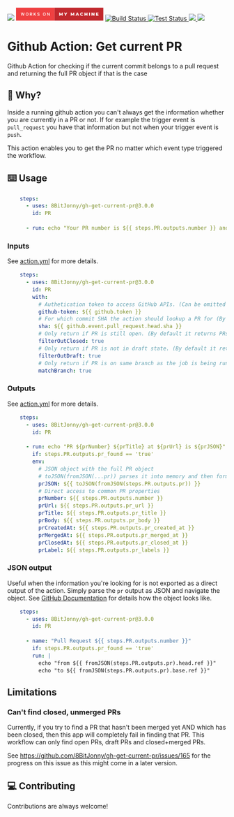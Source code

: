 <p align="left">
  <img height="30px" src="https://forthebadge.com/images/badges/built-with-love.svg">
  <img height="30px" src="https://github.com/8BitJonny/8BitJonny/blob/master/worksOnMyMachine.svg">
  <a href="https://github.com/8BitJonny/gh-get-current-pr/actions/workflows/build.yml">
    <img src="https://github.com/8BitJonny/gh-get-current-pr/actions/workflows/build.yml/badge.svg" alt="Build Status">
  </a>
  <a href="https://github.com/8BitJonny/gh-get-current-pr/actions/workflows/test.yml">
    <img src="https://github.com/8BitJonny/gh-get-current-pr/actions/workflows/test.yml/badge.svg" alt="Test Status">
  </a>
  <a href="https://github.com/8BitJonny/gh-get-current-pr/blob/master/package.json" alt="Version">
    <img src="https://img.shields.io/github/v/release/8BitJonny/gh-get-current-pr.svg?display_name=tag&sort=semver" />
  </a>
  <a href="https://github.com/8BitJonny/gh-get-current-pr/blob/master/LICENSE.md" alt="License">
    <img src="https://img.shields.io/github/license/8BitJonny/gh-get-current-pr.svg" />
  </a>
</p>

# Github Action: Get current PR

Github Action for checking if the current commit belongs to a pull request and returning the full PR object if that is the case

## :thinking: Why?

Inside a running github action you can't always get the information whether you are currently in a PR or not. If for example the trigger event is `pull_request` you have that information but not when your trigger event is `push`.

This action enables you to get the PR no matter which event type triggered the workflow.

## :keyboard: Usage

```yml
    steps:
      - uses: 8BitJonny/gh-get-current-pr@3.0.0
        id: PR

      - run: echo "Your PR number is ${{ steps.PR.outputs.number }} and its JSON is ${{ steps.PR.outputs.pr }}"
```

### Inputs
See [action.yml](action.yml) for more details.
```yml
    steps:
      - uses: 8BitJonny/gh-get-current-pr@3.0.0
        id: PR
        with:
          # Authetication token to access GitHub APIs. (Can be omitted by default.)
          github-token: ${{ github.token }}
          # For which commit SHA the action should lookup a PR for (By default current commit)
          sha: ${{ github.event.pull_request.head.sha }}
          # Only return if PR is still open. (By default it returns PRs in any state.)
          filterOutClosed: true
          # Only return if PR is not in draft state. (By default it returns PRs in any state.)
          filterOutDraft: true
          # Only return if PR is on same branch as the job is being run on
          matchBranch: true
```

### Outputs
See [action.yml](action.yml) for more details.
```yml
    steps:
      - uses: 8BitJonny/gh-get-current-pr@3.0.0
        id: PR

      - run: echo "PR ${prNumber} ${prTitle} at ${prUrl} is ${prJSON}"
        if: steps.PR.outputs.pr_found == 'true'
        env:
          # JSON object with the full PR object
          # toJSON(fromJSON(...pr)) parses it into memory and then format is with pretty-print.
          prJSON: ${{ toJSON(fromJSON(steps.PR.outputs.pr)) }}
          # Direct access to common PR properties
          prNumber: ${{ steps.PR.outputs.number }}
          prUrl: ${{ steps.PR.outputs.pr_url }}
          prTitle: ${{ steps.PR.outputs.pr_title }}
          prBody: ${{ steps.PR.outputs.pr_body }}
          prCreatedAt: ${{ steps.PR.outputs.pr_created_at }}
          prMergedAt: ${{ steps.PR.outputs.pr_merged_at }}
          prClosedAt: ${{ steps.PR.outputs.pr_closed_at }}
          prLabel: ${{ steps.PR.outputs.pr_labels }}
```

### JSON output
Useful when the information you're looking for is not exported as a direct output of the action. Simply parse the `pr` output as JSON and navigate the object.
See [GitHub Documentation](https://docs.github.com/en/rest/commits/commits#list-pull-requests-associated-with-a-commit) for details how the object looks like.
```yml
    steps:
      - uses: 8BitJonny/gh-get-current-pr@3.0.0
        id: PR

      - name: "Pull Request ${{ steps.PR.outputs.number }}"
        if: steps.PR.outputs.pr_found == 'true'
        run: |
          echo "from ${{ fromJSON(steps.PR.outputs.pr).head.ref }}"
          echo "to ${{ fromJSON(steps.PR.outputs.pr).base.ref }}"
```

## Limitations

### Can't find closed, unmerged PRs
Currently, if you try to find a PR that hasn't been merged yet AND which has been closed, then this app will completely fail in finding that PR. This workflow can only find open PRs, draft PRs and closed+merged PRs.

See https://github.com/8BitJonny/gh-get-current-pr/issues/165 for the progress on this issue as this might come in a later version.


## :computer: Contributing
Contributions are always welcome!
